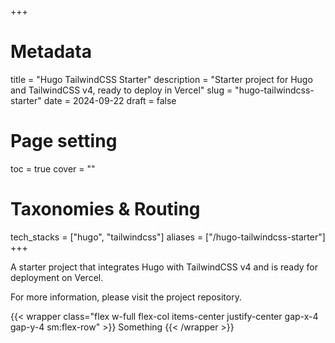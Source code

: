 +++
# Metadata
title = "Hugo TailwindCSS Starter"
description = "Starter project for Hugo and TailwindCSS v4, ready to deploy in Vercel" 
slug = "hugo-tailwindcss-starter"
date = 2024-09-22
draft = false

# Page setting
toc = true
cover = ""

# Taxonomies & Routing
tech_stacks = ["hugo", "tailwindcss"]
aliases = ["/hugo-tailwindcss-starter"]
+++

A starter project that integrates Hugo with TailwindCSS v4 and is ready for deployment on Vercel.

For more information, please visit the project repository.

{{< wrapper class="flex w-full flex-col items-center justify-center gap-x-4 gap-y-4 sm:flex-row" >}}
Something
{{< /wrapper >}}

